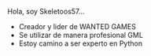 Hola, soy Skeletoos57...

- Creador y lider de WANTED GAMES 
- Se utilizar de manera profesional GML
- Estoy camino a ser experto en Python 

